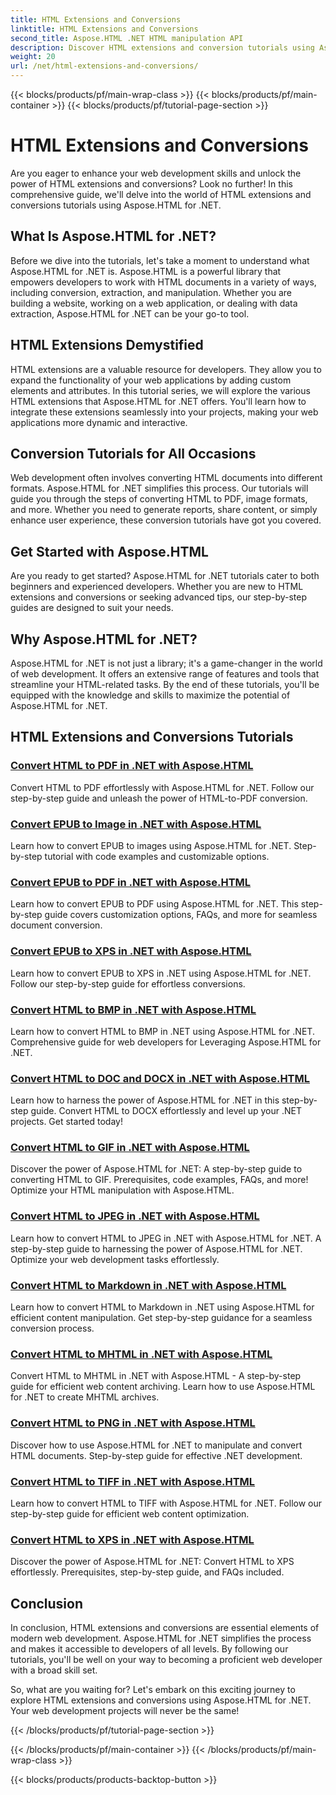 ```yaml
---
title: HTML Extensions and Conversions
linktitle: HTML Extensions and Conversions
second_title: Aspose.HTML .NET HTML manipulation API
description: Discover HTML extensions and conversion tutorials using Aspose.HTML for .NET. Learn how to optimize web development with these comprehensive tutorials.
weight: 20
url: /net/html-extensions-and-conversions/
---
```


{{< blocks/products/pf/main-wrap-class >}}
{{< blocks/products/pf/main-container >}}
{{< blocks/products/pf/tutorial-page-section >}}

# HTML Extensions and Conversions


Are you eager to enhance your web development skills and unlock the power of HTML extensions and conversions? Look no further! In this comprehensive guide, we'll delve into the world of HTML extensions and conversions tutorials using Aspose.HTML for .NET.

## What Is Aspose.HTML for .NET?

Before we dive into the tutorials, let's take a moment to understand what Aspose.HTML for .NET is. Aspose.HTML is a powerful library that empowers developers to work with HTML documents in a variety of ways, including conversion, extraction, and manipulation. Whether you are building a website, working on a web application, or dealing with data extraction, Aspose.HTML for .NET can be your go-to tool.

## HTML Extensions Demystified

HTML extensions are a valuable resource for developers. They allow you to expand the functionality of your web applications by adding custom elements and attributes. In this tutorial series, we will explore the various HTML extensions that Aspose.HTML for .NET offers. You'll learn how to integrate these extensions seamlessly into your projects, making your web applications more dynamic and interactive.

## Conversion Tutorials for All Occasions

Web development often involves converting HTML documents into different formats. Aspose.HTML for .NET simplifies this process. Our tutorials will guide you through the steps of converting HTML to PDF, image formats, and more. Whether you need to generate reports, share content, or simply enhance user experience, these conversion tutorials have got you covered.

## Get Started with Aspose.HTML

Are you ready to get started? Aspose.HTML for .NET tutorials cater to both beginners and experienced developers. Whether you are new to HTML extensions and conversions or seeking advanced tips, our step-by-step guides are designed to suit your needs.

## Why Aspose.HTML for .NET?

Aspose.HTML for .NET is not just a library; it's a game-changer in the world of web development. It offers an extensive range of features and tools that streamline your HTML-related tasks. By the end of these tutorials, you'll be equipped with the knowledge and skills to maximize the potential of Aspose.HTML for .NET.

## HTML Extensions and Conversions Tutorials
### [Convert HTML to PDF in .NET with Aspose.HTML](./convert-html-to-pdf/)
Convert HTML to PDF effortlessly with Aspose.HTML for .NET. Follow our step-by-step guide and unleash the power of HTML-to-PDF conversion.
### [Convert EPUB to Image in .NET with Aspose.HTML](./convert-epub-to-image/)
Learn how to convert EPUB to images using Aspose.HTML for .NET. Step-by-step tutorial with code examples and customizable options.
### [Convert EPUB to PDF in .NET with Aspose.HTML](./convert-epub-to-pdf/)
Learn how to convert EPUB to PDF using Aspose.HTML for .NET. This step-by-step guide covers customization options, FAQs, and more for seamless document conversion.
### [Convert EPUB to XPS in .NET with Aspose.HTML](./convert-epub-to-xps/)
Learn how to convert EPUB to XPS in .NET using Aspose.HTML for .NET. Follow our step-by-step guide for effortless conversions.
### [Convert HTML to BMP in .NET with Aspose.HTML](./convert-html-to-bmp/)
Learn how to convert HTML to BMP in .NET using Aspose.HTML for .NET. Comprehensive guide for web developers for Leveraging Aspose.HTML for .NET.
### [Convert HTML to DOC and DOCX in .NET with Aspose.HTML](./convert-html-to-doc-docx/)
Learn how to harness the power of Aspose.HTML for .NET in this step-by-step guide. Convert HTML to DOCX effortlessly and level up your .NET projects. Get started today!
### [Convert HTML to GIF in .NET with Aspose.HTML](./convert-html-to-gif/)
Discover the power of Aspose.HTML for .NET: A step-by-step guide to converting HTML to GIF. Prerequisites, code examples, FAQs, and more! Optimize your HTML manipulation with Aspose.HTML.
### [Convert HTML to JPEG in .NET with Aspose.HTML](./convert-html-to-jpeg/)
Learn how to convert HTML to JPEG in .NET with Aspose.HTML for .NET. A step-by-step guide to harnessing the power of Aspose.HTML for .NET. Optimize your web development tasks effortlessly.
### [Convert HTML to Markdown in .NET with Aspose.HTML](./convert-html-to-markdown/)
Learn how to convert HTML to Markdown in .NET using Aspose.HTML for efficient content manipulation. Get step-by-step guidance for a seamless conversion process.
### [Convert HTML to MHTML in .NET with Aspose.HTML](./convert-html-to-mhtml/)
Convert HTML to MHTML in .NET with Aspose.HTML - A step-by-step guide for efficient web content archiving. Learn how to use Aspose.HTML for .NET to create MHTML archives.
### [Convert HTML to PNG in .NET with Aspose.HTML](./convert-html-to-png/)
Discover how to use Aspose.HTML for .NET to manipulate and convert HTML documents. Step-by-step guide for effective .NET development.
### [Convert HTML to TIFF in .NET with Aspose.HTML](./convert-html-to-tiff/)
Learn how to convert HTML to TIFF with Aspose.HTML for .NET. Follow our step-by-step guide for efficient web content optimization.
### [Convert HTML to XPS in .NET with Aspose.HTML](./convert-html-to-xps/)
Discover the power of Aspose.HTML for .NET: Convert HTML to XPS effortlessly. Prerequisites, step-by-step guide, and FAQs included.

## Conclusion

In conclusion, HTML extensions and conversions are essential elements of modern web development. Aspose.HTML for .NET simplifies the process and makes it accessible to developers of all levels. By following our tutorials, you'll be well on your way to becoming a proficient web developer with a broad skill set.

So, what are you waiting for? Let's embark on this exciting journey to explore HTML extensions and conversions using Aspose.HTML for .NET. Your web development projects will never be the same!

{{< /blocks/products/pf/tutorial-page-section >}}

{{< /blocks/products/pf/main-container >}}
{{< /blocks/products/pf/main-wrap-class >}}

{{< blocks/products/products-backtop-button >}}
